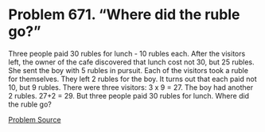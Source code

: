 # Problem 671. “Where did the ruble go?”

Three people paid 30 rubles for lunch - 10 rubles each. After the visitors left, the owner of the cafe discovered that lunch cost not 30, but 25 rubles. She sent the boy with 5 rubles in pursuit. Each of the visitors took a ruble for themselves. They left 2 rubles for the boy. It turns out that each paid not 10, but 9 rubles. There were three visitors: 3 x 9 = 27. The boy had another 2 rubles. 27+2 = 29. But three people paid 30 rubles for lunch. Where did the ruble go?

[Problem Source](https://www.trizland.ru/tasks/5300/)